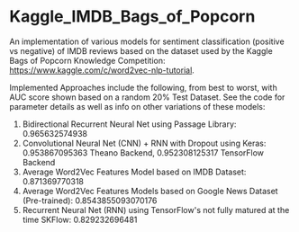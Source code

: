 # Kaggle_IMDB_Bags_of_Popcorn
An implementation of various models for sentiment classification (positive vs negative) of IMDB reviews based on the dataset used by the Kaggle Bags of Popcorn Knowledge Competition: https://www.kaggle.com/c/word2vec-nlp-tutorial.

Implemented Approaches include the following, from best to worst, with AUC score shown based on a random 20% Test Dataset.  See the code for parameter details as well as info on other variations of these models:
1. Bidirectional Recurrent Neural Net using Passage Library: 0.965632574938
2. Convolutional Neural Net (CNN) + RNN with Dropout using Keras: 0.953867095363 Theano Backend, 0.952308125317 TensorFlow Backend
3. Average Word2Vec Features Model based on IMDB Dataset: 0.871369770318
4. Average Word2Vec Features Models based on Google News Dataset (Pre-trained): 0.8543855093070176
5. Recurrent Neural Net (RNN) using TensorFlow's not fully matured at the time SKFlow: 0.829232696481
